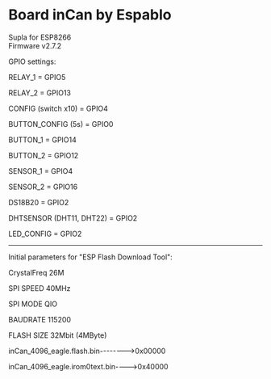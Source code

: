 # Board inCan by Espablo
Supla for ESP8266 </br>
Firmware v2.7.2


GPIO settings:

RELAY_1 = GPIO5

RELAY_2 = GPIO13

CONFIG (switch x10) = GPIO4

BUTTON_CONFIG (5s) = GPIO0
	
BUTTON_1 = GPIO14

BUTTON_2 = GPIO12

SENSOR_1 = GPIO4

SENSOR_2 = GPIO16

DS18B20 = GPIO2

DHTSENSOR (DHT11, DHT22) = GPIO2

LED_CONFIG = GPIO2

-------------------------------------------------

Initial parameters for "ESP Flash Download Tool":

CrystalFreq    26M

SPI SPEED       40MHz

SPI MODE        QIO

BAUDRATE        115200

FLASH SIZE      32Mbit (4MByte)

inCan_4096_eagle.flash.bin-------->0x00000

inCan_4096_eagle.irom0text.bin---->0x40000

